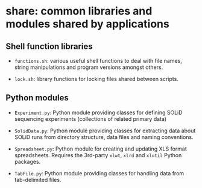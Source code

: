 share: common libraries and modules shared by applications
==========================================================

Shell function libraries
------------------------

*   `functions.sh`: various useful shell functions to deal with file names, string
     manipulations and program versions amongst others.

*   `lock.sh`: library functions for locking files shared between scripts.

Python modules
--------------

*   `Experiment.py`: Python module providing classes for defining SOLiD sequencing
    experiments (collections of related primary data)

*   `SolidData.py`: Python module providing classes for extracting data about SOLiD
    runs from directory structure, data files and naming conventions.

*   `Spreadsheet.py`: Python module for creating and updating XLS format spreadsheets.
     Requires the 3rd-party `xlwt`, `xlrd` and `xlutil` Python packages.

*   `TabFile.py`: Python module providing classes for handling data from
    tab-delimited files.
